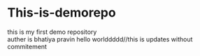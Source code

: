 # This-is-demorepo
this is my first demo repository
<br>
auther is bhatiya pravin
hello worlddddd//this is updates without commitement
